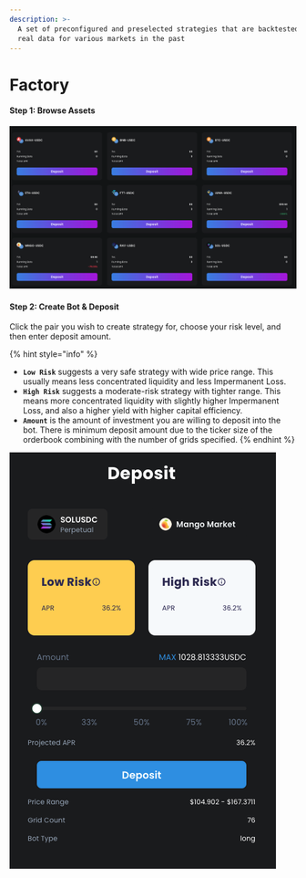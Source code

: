 ```yaml
---
description: >-
  A set of preconfigured and preselected strategies that are backtested against
  real data for various markets in the past
---
```


# Factory

#### Step 1: Browse Assets

![Pools | Factory](<../../.gitbook/assets/image (2) (1).png>)

#### Step 2: Create Bot & Deposit

Click the pair you wish to create strategy for, choose your risk level, and then enter deposit amount.

{% hint style="info" %}
* **`Low Risk`** suggests a very safe strategy with wide price range. This usually means less concentrated liquidity and less Impermanent Loss.
* **`High Risk`** suggests a moderate-risk strategy with tighter range. This means more concentrated liquidity with slightly higher Impermanent Loss, and also a higher yield with higher capital efficiency.&#x20;
* **`Amount`** is the amount of investment you are willing to deposit into the bot. There is minimum deposit amount due to the ticker size of the orderbook combining with the number of grids specified.
{% endhint %}

![](../../.gitbook/assets/image.png)
